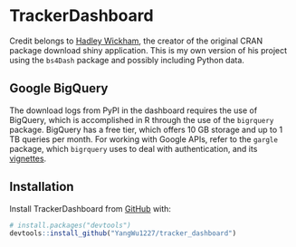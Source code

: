 
<!-- README.md is generated from README.Rmd. Please edit that file -->

# TrackerDashboard

<!-- badges: start -->
<!-- badges: end -->

Credit belongs to [Hadley
Wickham](https://github.com/hadley/cran-downloads), the creator of the
original CRAN package download shiny application. This is my own version
of his project using the `bs4Dash` package and possibly including Python
data.

## Google BigQuery

The download logs from PyPI in the dashboard requires the use of
BigQuery, which is accomplished in R through the use of the `bigrquery`
package. BigQuery has a free tier, which offers 10 GB storage and up to
1 TB queries per month. For working with Google APIs, refer to the
`gargle` package, which `bigrquery` uses to deal with authentication,
and its
[vignettes](https://gargle.r-lib.org/articles/get-api-credentials.html).

## Installation

Install TrackerDashboard from [GitHub](https://github.com/) with:

``` r
# install.packages("devtools")
devtools::install_github("YangWu1227/tracker_dashboard")
```
